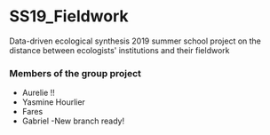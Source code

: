 # SS19_Fieldwork
Data-driven ecological synthesis 2019 summer school project on the distance between ecologists' institutions and their fieldwork

### Members of the group project
- Aurelie !!  
- Yasmine Hourlier
- Fares
- Gabriel
-New branch ready!
